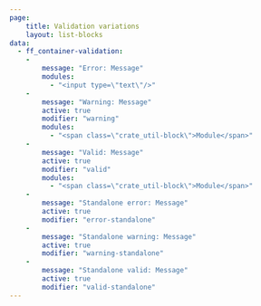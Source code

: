 ```yaml
---
page:
    title: Validation variations
    layout: list-blocks
data:
  - ff_container-validation:
    -
        message: "Error: Message"
        modules:
          - "<input type=\"text\"/>"
    -
        message: "Warning: Message"
        active: true
        modifier: "warning"
        modules:
          - "<span class=\"crate_util-block\">Module</span>"
    -
        message: "Valid: Message"
        active: true
        modifier: "valid"
        modules:
          - "<span class=\"crate_util-block\">Module</span>"
    -
        message: "Standalone error: Message"
        active: true
        modifier: "error-standalone"
    -
        message: "Standalone warning: Message"
        active: true
        modifier: "warning-standalone"
    -
        message: "Standalone valid: Message"
        active: true
        modifier: "valid-standalone"
---
```

